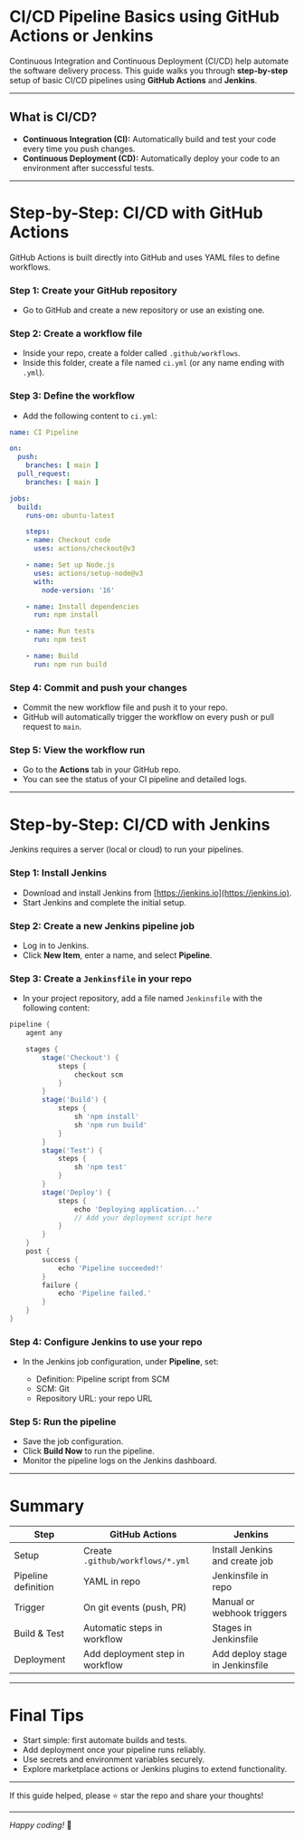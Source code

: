 # CI/CD Pipeline Basics using GitHub Actions or Jenkins

Continuous Integration and Continuous Deployment (CI/CD) help automate the software delivery process. This guide walks you through **step-by-step** setup of basic CI/CD pipelines using **GitHub Actions** and **Jenkins**.

---

## What is CI/CD?

- **Continuous Integration (CI):** Automatically build and test your code every time you push changes.
- **Continuous Deployment (CD):** Automatically deploy your code to an environment after successful tests.

---

# Step-by-Step: CI/CD with GitHub Actions

GitHub Actions is built directly into GitHub and uses YAML files to define workflows.

### Step 1: Create your GitHub repository
- Go to GitHub and create a new repository or use an existing one.

### Step 2: Create a workflow file
- Inside your repo, create a folder called `.github/workflows`.
- Inside this folder, create a file named `ci.yml` (or any name ending with `.yml`).

### Step 3: Define the workflow
- Add the following content to `ci.yml`:

```yaml
name: CI Pipeline

on:
  push:
    branches: [ main ]
  pull_request:
    branches: [ main ]

jobs:
  build:
    runs-on: ubuntu-latest

    steps:
    - name: Checkout code
      uses: actions/checkout@v3

    - name: Set up Node.js
      uses: actions/setup-node@v3
      with:
        node-version: '16'

    - name: Install dependencies
      run: npm install

    - name: Run tests
      run: npm test

    - name: Build
      run: npm run build
````

### Step 4: Commit and push your changes

* Commit the new workflow file and push it to your repo.
* GitHub will automatically trigger the workflow on every push or pull request to `main`.

### Step 5: View the workflow run

* Go to the **Actions** tab in your GitHub repo.
* You can see the status of your CI pipeline and detailed logs.

---

# Step-by-Step: CI/CD with Jenkins

Jenkins requires a server (local or cloud) to run your pipelines.

### Step 1: Install Jenkins

* Download and install Jenkins from [https://jenkins.io](https://jenkins.io).
* Start Jenkins and complete the initial setup.

### Step 2: Create a new Jenkins pipeline job

* Log in to Jenkins.
* Click **New Item**, enter a name, and select **Pipeline**.

### Step 3: Create a `Jenkinsfile` in your repo

* In your project repository, add a file named `Jenkinsfile` with the following content:

```groovy
pipeline {
    agent any

    stages {
        stage('Checkout') {
            steps {
                checkout scm
            }
        }
        stage('Build') {
            steps {
                sh 'npm install'
                sh 'npm run build'
            }
        }
        stage('Test') {
            steps {
                sh 'npm test'
            }
        }
        stage('Deploy') {
            steps {
                echo 'Deploying application...'
                // Add your deployment script here
            }
        }
    }
    post {
        success {
            echo 'Pipeline succeeded!'
        }
        failure {
            echo 'Pipeline failed.'
        }
    }
}
```

### Step 4: Configure Jenkins to use your repo

* In the Jenkins job configuration, under **Pipeline**, set:

  * Definition: Pipeline script from SCM
  * SCM: Git
  * Repository URL: your repo URL

### Step 5: Run the pipeline

* Save the job configuration.
* Click **Build Now** to run the pipeline.
* Monitor the pipeline logs on the Jenkins dashboard.

---

# Summary

| Step                | GitHub Actions                   | Jenkins                         |
| ------------------- | -------------------------------- | ------------------------------- |
| Setup               | Create `.github/workflows/*.yml` | Install Jenkins and create job  |
| Pipeline definition | YAML in repo                     | Jenkinsfile in repo             |
| Trigger             | On git events (push, PR)         | Manual or webhook triggers      |
| Build & Test        | Automatic steps in workflow      | Stages in Jenkinsfile           |
| Deployment          | Add deployment step in workflow  | Add deploy stage in Jenkinsfile |

---

# Final Tips

* Start simple: first automate builds and tests.
* Add deployment once your pipeline runs reliably.
* Use secrets and environment variables securely.
* Explore marketplace actions or Jenkins plugins to extend functionality.

---

If this guide helped, please ⭐ star the repo and share your thoughts!

---

*Happy coding!* 🚀

```

